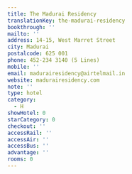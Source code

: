```yaml
---
title: The Madurai Residency
translationKey: the-madurai-residency
bookthrough: ''
mailto: ''
address: 14-15, West Marret Street
city: Madurai
postalcode: 625 001
phone: 452-234 3140 (5 Lines)
mobile: ''
email: madurairesidency@airtelmail.in
website: madurairesidency.com
note: ''
type: hotel
category:
  - H
showHotel: 0
starCategory: 0
checkout: ''
accessRail: ''
accessAir: ''
accessBus: ''
advantage: ''
rooms: 0
---
```


